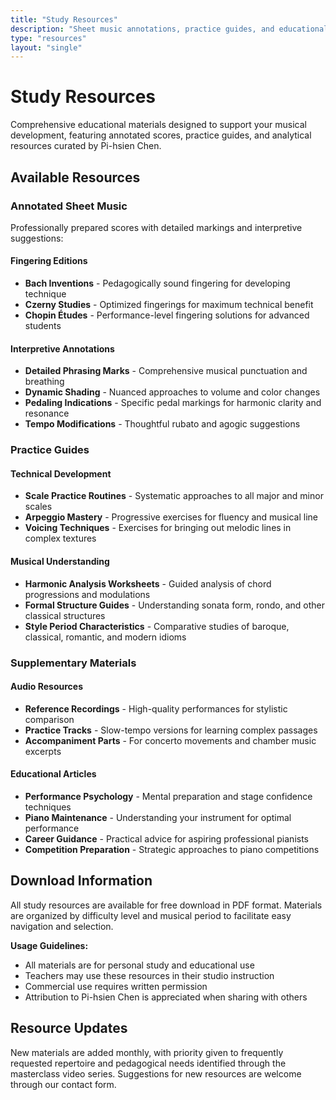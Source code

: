 ```yaml
---
title: "Study Resources"
description: "Sheet music annotations, practice guides, and educational materials"
type: "resources"
layout: "single"
---
```


# Study Resources

Comprehensive educational materials designed to support your musical development, featuring annotated scores, practice guides, and analytical resources curated by Pi-hsien Chen.

## Available Resources

### Annotated Sheet Music
Professionally prepared scores with detailed markings and interpretive suggestions:

#### Fingering Editions
- **Bach Inventions** - Pedagogically sound fingering for developing technique
- **Czerny Studies** - Optimized fingerings for maximum technical benefit
- **Chopin Études** - Performance-level fingering solutions for advanced students

#### Interpretive Annotations
- **Detailed Phrasing Marks** - Comprehensive musical punctuation and breathing
- **Dynamic Shading** - Nuanced approaches to volume and color changes
- **Pedaling Indications** - Specific pedal markings for harmonic clarity and resonance
- **Tempo Modifications** - Thoughtful rubato and agogic suggestions

### Practice Guides

#### Technical Development
- **Scale Practice Routines** - Systematic approaches to all major and minor scales
- **Arpeggio Mastery** - Progressive exercises for fluency and musical line
- **Voicing Techniques** - Exercises for bringing out melodic lines in complex textures

#### Musical Understanding
- **Harmonic Analysis Worksheets** - Guided analysis of chord progressions and modulations
- **Formal Structure Guides** - Understanding sonata form, rondo, and other classical structures
- **Style Period Characteristics** - Comparative studies of baroque, classical, romantic, and modern idioms

### Supplementary Materials

#### Audio Resources
- **Reference Recordings** - High-quality performances for stylistic comparison
- **Practice Tracks** - Slow-tempo versions for learning complex passages
- **Accompaniment Parts** - For concerto movements and chamber music excerpts

#### Educational Articles
- **Performance Psychology** - Mental preparation and stage confidence techniques
- **Piano Maintenance** - Understanding your instrument for optimal performance
- **Career Guidance** - Practical advice for aspiring professional pianists
- **Competition Preparation** - Strategic approaches to piano competitions

## Download Information

All study resources are available for free download in PDF format. Materials are organized by difficulty level and musical period to facilitate easy navigation and selection.

**Usage Guidelines:**
- All materials are for personal study and educational use
- Teachers may use these resources in their studio instruction
- Commercial use requires written permission
- Attribution to Pi-hsien Chen is appreciated when sharing with others

## Resource Updates

New materials are added monthly, with priority given to frequently requested repertoire and pedagogical needs identified through the masterclass video series. Suggestions for new resources are welcome through our contact form.